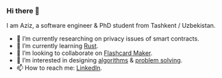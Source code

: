 ### Hi there 👋

I am Aziz, a software engineer & PhD student from Tashkent / Uzbekistan.

- 🔭 I’m currently researching on privacy issues of smart contracts.
- 🌱 I’m currently learning [Rust](https://github.com/azizkayumov/learning-rust).
- 👯 I’m looking to collaborate on [Flashcard Maker](https://github.com/azizkayumov/Flashcard-Maker-Android).
- 🧐 I’m interested in designing [algorithms](https://github.com/azizkayumov/Algo) & [problem solving](https://leetcode.com/aziz_kayumov/). 
- 📫 How to reach me: [LinkedIn](https://www.linkedin.com/in/abduaziz-kayumov/).
